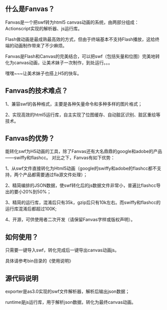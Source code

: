 什么是Fanvas？
------------------------------------------

Fanvas是一个把swf转为html5 canvas动画的系统，由两部分组成：Actionscript实现的解析器、js运行库。

Flash做动画是最成熟最高效的方式，但由于终端基本不支持Flash播放，这给终端的动画制作带来了不少麻烦。

Fanvas是Flash和Canvas的完美结合，可以把swf（包括矢量和位图）完美地转化为canvas动画，让美术妹子一次制作，到处运行。。。

嘿嘿~~~让美术妹子也搭上H5的快车。


Fanvas的技术难点？
------------------------------------------
1、兼容swf的各种格式，主要是各种矢量命令和多种多样的图片格式；

2、实现高效的html5运行库，自主实现了位图缓存、自动脏区识别、脏区重绘等技术。


Fanvas的优势？
------------------------------------------
能转化swf为H5动画的工具，除了Fanvas还有大名鼎鼎的google和adobe的产品——swiffy和flashcc。
对比之下，Fanvas有如下优势：

1、从swf文件直接转化为Html5动画（google的swiffy和adobe的flashcc都不支持，两个产品都需要通过fla源文件处理）；

2、精简编排的JSON数据，使swf转化后的js数据文件非常小，普遍比flashcc导出的要小20%到50%；

3、精简的运行库，混淆后只有35k，gzip后只有10k左右。而swiffy和flashcc的运行库混淆后都超过100K;

4、开源，可供使用者二次开发（请保留Fanvas字样或版权声明）。



如何使用？
------------------------------------------
只需要一键导入swf，转化完成后一键导出canvas动画js。

具体请参考bin目录的《使用说明》


源代码说明
------------------------------------------
exporter是as3.0实现的swf文件解析器，解析后输出json数据；

runtime是js运行库，用于解析json数据，转化为最终canvas动画。
